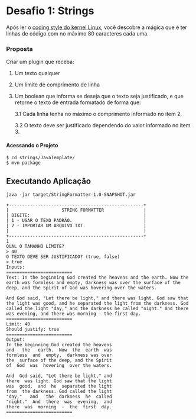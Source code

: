 # Desafio 1: Strings

Após ler o [coding style do kernel  Linux](https://www.kernel.org/doc/html/v4.10/process/coding-style.html), você descobre a mágica que é ter linhas de código com no máximo 80 caracteres cada uma.

### Proposta

Criar um plugin que receba:
1. Um texto qualquer
2. Um limite de comprimento de linha
3. Um boolean que informa se deseja que o texto seja justificado, e que retorne o texto de entrada formatado de forma que:

    3.1 Cada linha tenha no máximo o comprimento informado no item 2,
    
    3.2 O texto deve ser justificado dependendo do valor informado no item 3.

#### Acessando o Projeto

```
$ cd strings/JavaTemplate/
$ mvn package
```
## Executando Aplicação

`java -jar target/StringFormatter-1.0-SNAPSHOT.jar `
```
+---------------------------------------------------+
|                    STRING FORMATTER               |
| DIGITE:                                           |
| 1 - USAR O TEXO PADRÃO.                           |
| 2 - IMPORTAR UM ARQUIVO TXT.                      |
|                                                   |
+---------------------------------------------------+
1
QUAL O TAMANHO LIMITE?
> 40
O TEXTO DEVE SER JUSTIFICADO? (true, false)
> true
Inputs:
=========================
Text: In the beginning God created the heavens and the earth. Now the earth was formless and empty, darkness was over the surface of the deep, and the Spirit of God was hovering over the waters.

And God said, "Let there be light," and there was light. God saw that the light was good, and he separated the light from the darkness. God called the light "day," and the darkness he called "night." And there was evening, and there was morning - the first day.
=========================
Limit: 40
Should justify: true
=========================
Output:
In the beginning God created the heavens
and   the   earth.  Now  the  earth  was
formless  and  empty,  darkness was over
the  surface of the deep, and the Spirit
of  God  was  hovering  over the waters.

And  God said, "Let there be light," and
there  was light. God saw that the light
was  good,  and  he  separated the light
from  the darkness. God called the light
"day,"   and   the  darkness  he  called
"night."  And  there  was  evening,  and
there  was  morning  -  the  first  day.
=========================
```
